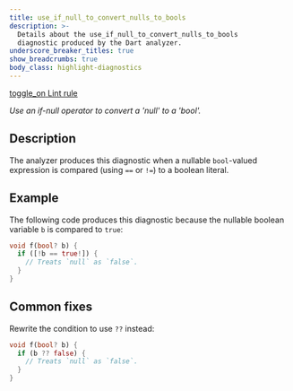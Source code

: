 ```yaml
---
title: use_if_null_to_convert_nulls_to_bools
description: >-
  Details about the use_if_null_to_convert_nulls_to_bools
  diagnostic produced by the Dart analyzer.
underscore_breaker_titles: true
show_breadcrumbs: true
body_class: highlight-diagnostics
---
```


<div class="tags">
  <a class="tag-label"
      href="/tools/linter-rules/use_if_null_to_convert_nulls_to_bools"
      title="Learn about the lint rule that enables this diagnostic."
      aria-label="Learn about the lint rule that enables this diagnostic."
      target="_blank">
    <span class="material-symbols" aria-hidden="true">toggle_on</span>
    <span>Lint rule</span>
  </a>
</div>

_Use an if-null operator to convert a 'null' to a 'bool'._

## Description

The analyzer produces this diagnostic when a nullable `bool`-valued
expression is compared (using `==` or `!=`) to a boolean literal.

## Example

The following code produces this diagnostic because the nullable boolean
variable `b` is compared to `true`:

```dart
void f(bool? b) {
  if ([!b == true!]) {
    // Treats `null` as `false`.
  }
}
```

## Common fixes

Rewrite the condition to use `??` instead:

```dart
void f(bool? b) {
  if (b ?? false) {
    // Treats `null` as `false`.
  }
}
```
